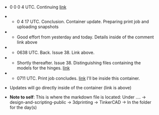 - 0 0 0 4 UTC. Continuing [link](https://github.com/Shangrila-VHP/shangrila-vhp/issues/38#issuecomment-2925761499)
- - 0 4 17 UTC. Conclusion. Container update. Preparing print job and uploading snapshots
- - Good effort from yesterday and today. Details inside of the comment link above

- - 0638 UTC. Back. Issue 38. Link above.
- - Shortly thereafter. Issue 38. Distinguishing files containing the models for the hinges. [link](https://github.com/Shangrila-VHP/shangrila-vhp/issues/38#issuecomment-2926675629)
- - 0711 UTC. Print job concludes. [link](https://github.com/Shangrila-VHP/shangrila-vhp/issues/38#issuecomment-2926708098) I'll be inside this container. 

-  Updates will go directly inside of the container (link is above)
- **Note to self**: This is where the markdown file is located: Under ....  -> design-and-scripting-public -> 3dprinting -> TinkerCAD -> In the folder for the day(s)